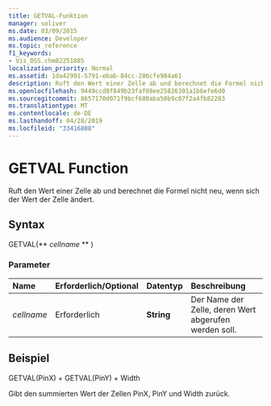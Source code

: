 ```yaml
---
title: GETVAL-Funktion
manager: soliver
ms.date: 03/09/2015
ms.audience: Developer
ms.topic: reference
f1_keywords:
- Vis_DSS.chm82251885
localization_priority: Normal
ms.assetid: 1da42991-5791-ebab-84cc-286cfe984a61
description: Ruft den Wert einer Zelle ab und berechnet die Formel nicht neu, wenn sich der Wert der Zelle ändert.
ms.openlocfilehash: 9449ccd8f849b23faf08ee25826301a1b6efe6d0
ms.sourcegitcommit: 8657170d071f9bcf680aba50b9c07f2a4fb82283
ms.translationtype: MT
ms.contentlocale: de-DE
ms.lasthandoff: 04/28/2019
ms.locfileid: "33416888"
---
```

# <a name="getval-function"></a>GETVAL Function

Ruft den Wert einer Zelle ab und berechnet die Formel nicht neu, wenn sich der Wert der Zelle ändert.
  
## <a name="syntax"></a>Syntax

GETVAL(** *cellname* ** ) 
  
### <a name="parameters"></a>Parameter

|**Name**|**Erforderlich/Optional**|**Datentyp**|**Beschreibung**|
|:-----|:-----|:-----|:-----|
| _cellname_ <br/> |Erforderlich  <br/> |**String** <br/> |Der Name der Zelle, deren Wert abgerufen werden soll.  <br/> |
   
## <a name="example"></a>Beispiel

GETVAL(PinX) + GETVAL(PinY) + Width 
  
Gibt den summierten Wert der Zellen PinX, PinY und Width zurück. 
  

